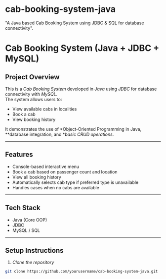 # cab-booking-system-java
"A Java based Cab Booking System using JDBC &amp; SQL for database connectivity". 
# Cab Booking System (Java + JDBC + MySQL)

## Project Overview
This is a *Cab Booking System* developed in *Java* using *JDBC* for database connectivity with *MySQL*.  
The system allows users to:
- View available cabs in localities
- Book a cab
- View booking history

It demonstrates the use of *Object-Oriented Programming in Java, **database integration, and **basic CRUD operations*.

---

## Features
- Console-based interactive menu
- Book a cab based on passenger count and location
- View all booking history
- Automatically selects cab type if preferred type is unavailable
- Handles cases when no cabs are available

---

## Tech Stack
- Java (Core OOP)
- JDBC
- MySQL / SQL

---
## Setup Instructions

1. *Clone the repository*
```bash
git clone https://github.com/yourusername/cab-booking-system-java.git 
